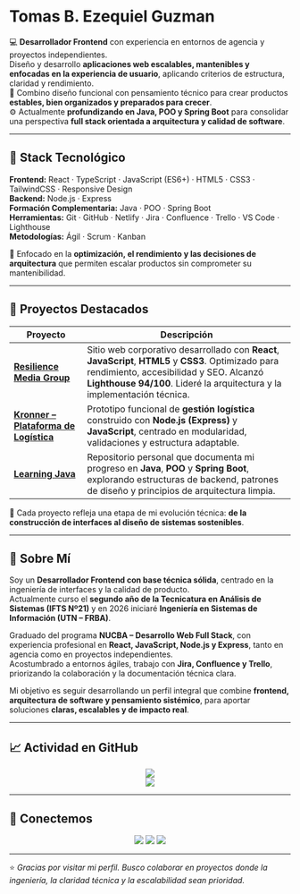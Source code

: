 # Tomas B. Ezequiel Guzman

💻 **Desarrollador Frontend** con experiencia en entornos de agencia y proyectos independientes.  
Diseño y desarrollo **aplicaciones web escalables, mantenibles y enfocadas en la experiencia de usuario**, aplicando criterios de estructura, claridad y rendimiento.  
🎯 Combino diseño funcional con pensamiento técnico para crear productos **estables, bien organizados y preparados para crecer**.  
⚙️ Actualmente **profundizando en Java, POO y Spring Boot** para consolidar una perspectiva **full stack orientada a arquitectura y calidad de software**.

---

## 🧰 Stack Tecnológico

**Frontend:** React · TypeScript · JavaScript (ES6+) · HTML5 · CSS3 · TailwindCSS · Responsive Design  
**Backend:** Node.js · Express  
**Formación Complementaria:** Java · POO · Spring Boot  
**Herramientas:** Git · GitHub · Netlify · Jira · Confluence · Trello · VS Code · Lighthouse  
**Metodologías:** Ágil · Scrum · Kanban  

🧩 Enfocado en la **optimización, el rendimiento y las decisiones de arquitectura** que permiten escalar productos sin comprometer su mantenibilidad.

---

## 🚀 Proyectos Destacados

| Proyecto | Descripción |
|-----------|-------------|
| [**Resilience Media Group**](https://resiliencemediagroup.netlify.app/) | Sitio web corporativo desarrollado con **React**, **JavaScript**, **HTML5** y **CSS3**. Optimizado para rendimiento, accesibilidad y SEO. Alcanzó **Lighthouse 94/100**. Lideré la arquitectura y la implementación técnica. |
| [**Kronner – Plataforma de Logística**](https://kronner-logistica-prototipo.netlify.app/) | Prototipo funcional de **gestión logística** construido con **Node.js (Express)** y **JavaScript**, centrado en modularidad, validaciones y estructura adaptable. |
| [**Learning Java**](https://github.com/tomasgz7/LearningJava) | Repositorio personal que documenta mi progreso en **Java**, **POO** y **Spring Boot**, explorando estructuras de backend, patrones de diseño y principios de arquitectura limpia. |

📌 Cada proyecto refleja una etapa de mi evolución técnica: **de la construcción de interfaces al diseño de sistemas sostenibles**.

---

## 💬 Sobre Mí

Soy un **Desarrollador Frontend con base técnica sólida**, centrado en la ingeniería de interfaces y la calidad de producto.  
Actualmente curso el **segundo año de la Tecnicatura en Análisis de Sistemas (IFTS Nº21)** y en 2026 iniciaré **Ingeniería en Sistemas de Información (UTN – FRBA)**.  

Graduado del programa **NUCBA – Desarrollo Web Full Stack**, con experiencia profesional en **React, JavaScript, Node.js y Express**, tanto en agencia como en proyectos independientes.  
Acostumbrado a entornos ágiles, trabajo con **Jira, Confluence y Trello**, priorizando la colaboración y la documentación técnica clara.  

Mi objetivo es seguir desarrollando un perfil integral que combine **frontend, arquitectura de software y pensamiento sistémico**, para aportar soluciones **claras, escalables y de impacto real**.

---

## 📈 Actividad en GitHub

<div align="center">

![](https://nirzak-streak-stats.vercel.app/?user=tomasgz7&theme=transparent&hide_border=true&cache_seconds=7200)<br/>
![](https://github-readme-stats.vercel.app/api/top-langs/?username=tomasgz7&theme=transparent&hide_border=true&include_all_commits=true&count_private=true&layout=compact&cache_seconds=7200)

</div>

---

## 🔗 Conectemos

<p align="center">
  <a href="mailto:tomasgz.dev@gmail.com"><img src="https://img.shields.io/badge/Correo-0078D4?style=for-the-badge&logo=gmail&logoColor=white"></a>
  <a href="https://www.linkedin.com/in/tomasgz7"><img src="https://img.shields.io/badge/LinkedIn-0A66C2?style=for-the-badge&logo=linkedIn&logoColor=white"></a>
  <a href="https://tomasguzmandev.netlify.app/"><img src="https://img.shields.io/badge/Portafolio-000000?style=for-the-badge&logo=astro&logoColor=white"></a>
</p>

---

⭐ *Gracias por visitar mi perfil. Busco colaborar en proyectos donde la ingeniería, la claridad técnica y la escalabilidad sean prioridad.*
